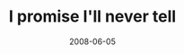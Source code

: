 ---
layout: base.njk
title : 'I promise I&#39;ll never tell' 
view_title : 'I promise I&#39;ll never tell' 
year : '2008' 
date : '2008-06-05' 
img_file : '/drawing/ipromiseillnevertell.jpg' 
html_file : 'ipromiseillnevertell' 
next_html : 'imakeitrain.html' 
year_order : '237' 
permalink : "title/{{html_file}}.html"
---